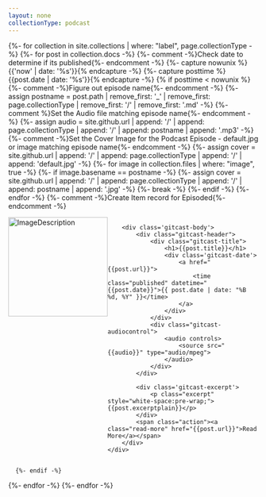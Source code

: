```yaml
---
layout: none
collectionType: podcast
---
```


{%- for collection in site.collections | where: "label", page.collectionType -%}
  {%- for post in collection.docs -%}
    {%- comment -%}Check date to determine if its published{%- endcomment -%}
      {%- capture nowunix %}{{'now' | date: '%s'}}{% endcapture -%}
      {%- capture posttime %}{{post.date | date: '%s'}}{% endcapture -%}
      {% if posttime < nowunix %} 
        {%- comment -%}Figure out episode name{%- endcomment -%}
          {%- assign postname = post.path | remove_first: '_' | remove_first: page.collectionType | remove_first: '/' | remove_first: '.md' -%}
        {%- comment %}Set the Audio file matching episode name{%- endcomment -%}
          {%- assign audio =  site.github.url | append: '/' | append: page.collectionType  | append: '/' | append: postname | append: '.mp3' -%}	
        {%- comment -%}Set the Cover Image for the Podcast Episode - default.jpg or image matching episode name{%- endcomment -%}
          {%- assign cover =  site.github.url | append: '/' | append: page.collectionType  | append: '/' | append: 'default.jpg' -%}
          {%- for image in collection.files | where: "image", true -%}
            {%- if image.basename == postname -%}
              {%- assign cover =  site.github.url | append: '/' | append: page.collectionType | append: '/' | append: postname | append: '.jpg' -%}
              {%- break -%}
            {%- endif -%}
          {%- endfor -%}
        {%- comment -%}Create Item record for Episoded{%- endcomment -%}
                               
<style>
.gitcast-content {
  display: flex;
}

.gitcast-body {
  flex: 1;
}

.gitcast-header {
  display: flex;
}

.gitcast-title {
  flex: 1;
}

.gitcast-audiocontrol {
  align-self: center;
}
</style>

<article class='gitcast-artical' id='{{post.title}}'>
	<div class='gitcast-content'>
        	<div class='gitcast-cover'>
               		<img src="{{cover}}" alt="ImageDescription" width="200" height="200" />
		</div>
	  
		<div class='gitcast-body'>
			<div class="gitcast-header">
				<div class="gitcast-title">
					<h1>{{post.title}}</h1>
					<div class='gitcast-date'>
						<a href="{{post.url}}">
							<time class="published" datetime="{{post.date}}">{{ post.date | date: "%B %d, %Y" }}</time>
						</a>
					</div>
				</div>
				<div class="gitcast-audiocontrol">
					<audio controls>
						<source src="{{audio}}" type="audio/mpeg">
					</audio>
				</div>
			</div>
			
			<div class='gitcast-excerpt'>
				<p class="excerpt" style="white-space:pre-wrap;">{{post.excerptplain}}</p>
			</div>
			<span class="action"><a class="read-more" href="{{post.url}}">Read More</a></span>
		</div>
	</div>
 </article>
     
      {%- endif -%}
  {%- endfor -%}
{%- endfor -%}
